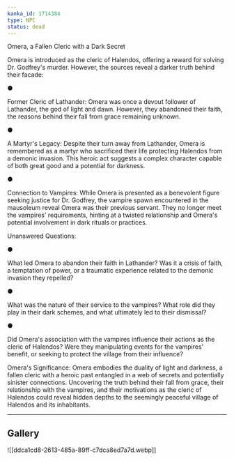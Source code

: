 ```yaml
---
kanka_id: 1714384
type: NPC
status: dead
---
```


Omera, a Fallen Cleric with a Dark Secret

Omera is introduced as the cleric of Halendos, offering a reward for solving Dr. Godfrey's murder. However, the sources reveal a darker truth behind their facade:

●

Former Cleric of Lathander: Omera was once a devout follower of Lathander, the god of light and dawn. However, they abandoned their faith, the reasons behind their fall from grace remaining unknown.

●

A Martyr's Legacy: Despite their turn away from Lathander, Omera is remembered as a martyr who sacrificed their life protecting Halendos from a demonic invasion. This heroic act suggests a complex character capable of both great good and a potential for darkness.

●

Connection to Vampires: While Omera is presented as a benevolent figure seeking justice for Dr. Godfrey, the vampire spawn encountered in the mausoleum reveal Omera was their previous servant. They no longer meet the vampires' requirements, hinting at a twisted relationship and Omera's potential involvement in dark rituals or practices.

Unanswered Questions:

●

What led Omera to abandon their faith in Lathander? Was it a crisis of faith, a temptation of power, or a traumatic experience related to the demonic invasion they repelled?

●

What was the nature of their service to the vampires? What role did they play in their dark schemes, and what ultimately led to their dismissal?

●

Did Omera's association with the vampires influence their actions as the cleric of Halendos? Were they manipulating events for the vampires' benefit, or seeking to protect the village from their influence?

Omera's Significance: Omera embodies the duality of light and darkness, a fallen cleric with a heroic past entangled in a web of secrets and potentially sinister connections. Uncovering the truth behind their fall from grace, their relationship with the vampires, and their motivations as the cleric of Halendos could reveal hidden depths to the seemingly peaceful village of Halendos and its inhabitants.

***
## Gallery
![[ddca1cd8-2613-485a-89ff-c7dca8ed7a7d.webp]]